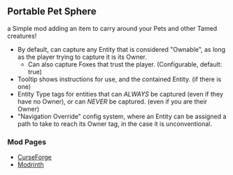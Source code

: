 ## Portable Pet Sphere
a Simple mod adding an item to carry around your Pets and other Tamed creatures!

- By default, can capture any Entity that is considered "Ownable", as long as the player trying to capture it is its Owner.
  - Can also capture Foxes that trust the player. (Configurable, default: true)
- Tooltip shows instructions for use, and the contained Entity. (if there is one) 
- Entity Type tags for entities that can *ALWAYS* be captured (even if they have no Owner), or can *NEVER* be captured. (even if you are their Owner)
- "Navigation Override" config system, where an Entity can be assigned a path to take to reach its Owner tag, in the case it is unconventional.

### Mod Pages
- [CurseForge](https://curseforge.com/minecraft/mc-mods/portable-pet-sphere)
- [Modrinth](https://modrinth.com/mod/portable-pet-sphere)